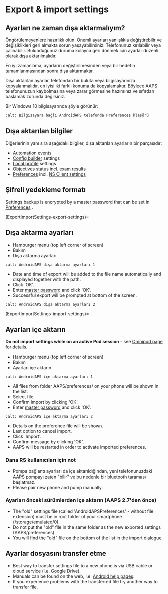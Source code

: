 # Export & import settings

## Ayarları ne zaman dışa aktarmalıyım?

Öngörülemeyenlere hazırlıklı olun. Önemli ayarları yanlışlıkla değiştirebilir ve değişiklikleri geri almakta sorun yaşayabilirsiniz. Telefonunuz kırılabilir veya çalınabilir. Bulunduğunuz duruma kolayca geri dönmek için ayarlar düzenli olarak dışa aktarılmalıdır.

En iyi zamanlama, ayarların değiştirilmesinden veya bir hedefin tamamlanmasından sonra dışa aktarmaktır.

Dışa aktarılan ayarlar, telefondan bir buluta veya bilgisayarınıza kopyalanmalıdır, en iyisi iki farklı konuma da kopyalamaktır. Böylece AAPS telefonunuzun kaybolmasına veya zarar görmesine hazırsınız ve sıfırdan başlamak zorunda değilsiniz.

Bir Windows 10 bilgisayarında şöyle görünür:

```{image} ../images/AAPS_ExImportSettingsWin.png
:alt: Bilgisayara bağlı AndroidAPS telefonda Preferences klasörü
```

## Dışa aktarılan bilgiler

Diğerlerinin yanı sıra aşağıdaki bilgiler, dışa aktarılan ayarların bir parçasıdır:

- [Automation](../Usage/Automation.md) events
- [Config builder](../Configuration/Config-Builder.md) settings
- [Local profile](Config-Builder-local-profile) settings
- [Objectives](../Usage/Objectives.md) status incl. [exam results](Objectives-objective-3-prove-your-knowledge)
- [Preferences](../Configuration/Preferences.md) incl. [NS Client settings](Preferences-nsclient)

## Şifreli yedekleme formatı

Settings backup is encrypted by a master password that can be set in [Preferences](Preferences-master-password) .

(ExportImportSettings-export-settings)=
## Dışa aktarma ayarları

- Hamburger menu (top left corner of screen)
- Bakım
- Dışa aktarma ayarları

```{image} ../images/AAPS_ExportSettings1.png
:alt: AndroidAPS dışa aktarma ayarları 1
```

- Date and time of export will be added to the file name automatically and displayed together with the path.
- Click 'OK'.
- Enter [master password](Preferences-master-password) and click 'OK'.
- Successful export will be prompted at bottom of the screen.

```{image} ../images/AAPS_ExportSettings2.png
:alt: AndroidAPS dışa aktarma ayarları 2
```

(ExportImportSettings-import-settings)=
## Ayarları içe aktarın

**Do not import settings while on an active Pod session** - see [Omnipod page for details](OmnipodEros-import-settings-from-previous-aaps).

- Hamburger menu (top left corner of screen)
- Bakım
- Ayarları içe aktarın

```{image} ../images/AAPS_ImportSettings1.png
:alt: AndroidAPS içe aktarma ayarları 1
```

- All files from folder AAPS/preferences/ on your phone will be shown in the list.
- Select file.
- Confirm import by clicking 'OK'.
- Enter [master password](Preferences-master-password) and click 'OK'.

```{image} ../images/AAPS_ImportSettings2.png
:alt: AndroidAPS içe aktarma ayarları 2
```

- Details on the preference file will be shown.
- Last option to cancel import.
- Click 'Import'.
- Confirm message by clicking 'OK'.
- AAPS will be restarted in order to activate imported preferences.

### Dana RS kullanıcıları için not

- Pompa bağlantı ayarları da içe aktarıldığından, yeni telefonunuzdaki AAPS pompayı zaten "bilir" ve bu nedenle bir bluetooth taraması başlatmaz.
- Please pair new phone and pump manually.

### Ayarları önceki sürümlerden içe aktarın (AAPS 2.7'den önce)

- The "old" settings file (called 'AndroidAPSPreferences' - without file extension) must be in root folder of your smartphone (/storage/emulated/0).
- Do not put the "old" file in the same folder as the new exported settings (AAPS/preferences).
- You will find the "old" file on the bottom of the list in the import dialogue.

## Ayarlar dosyasını transfer etme

- Best way to transfer settings file to a new phone is via USB cable or cloud service (i.e. Google Drive).
- Manuals can be found on the web, i.e. [Android help pages](https://support.google.com/android/answer/9064445?hl=en).
- If you experience problems with the transferred file try another way to transfer file.
